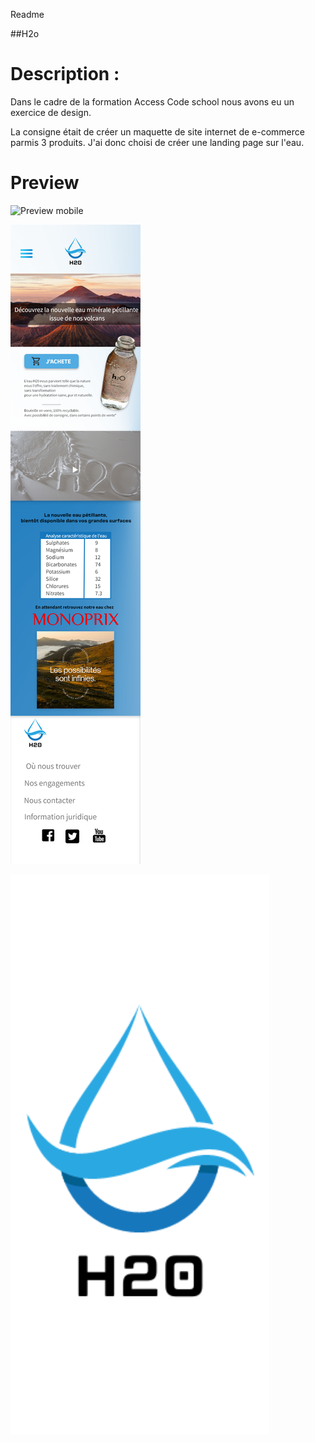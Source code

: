 Readme 

##H2o


# Description : 
Dans le cadre de la formation Access Code school nous avons eu un exercice de design.

La consigne était de créer un maquette de site internet de e-commerce parmis 3 produits.
J'ai donc choisi de créer une landing page sur l'eau.



# Preview

![Preview mobile](H2o_desktop.png)

![Preview desktop](H2o_mobile.png)

![Preview desktop](H2o_chargement.png)